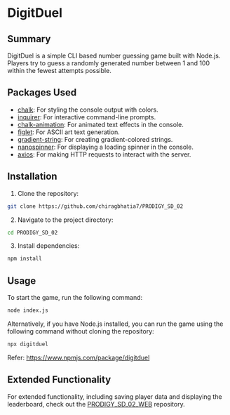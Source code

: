 # DigitDuel

## Summary

DigitDuel is a simple CLI based number guessing game built with Node.js. Players try to guess a randomly generated number between 1 and 100 within the fewest attempts possible.

## Packages Used

- [chalk](https://www.npmjs.com/package/chalk): For styling the console output with colors.
- [inquirer](https://www.npmjs.com/package/inquirer): For interactive command-line prompts.
- [chalk-animation](https://www.npmjs.com/package/chalk-animation): For animated text effects in the console.
- [figlet](https://www.npmjs.com/package/figlet): For ASCII art text generation.
- [gradient-string](https://www.npmjs.com/package/gradient-string): For creating gradient-colored strings.
- [nanospinner](https://www.npmjs.com/package/nanospinner): For displaying a loading spinner in the console.
- [axios](https://www.npmjs.com/package/axios): For making HTTP requests to interact with the server.

## Installation

1. Clone the repository:

```bash
git clone https://github.com/chiragbhatia7/PRODIGY_SD_02
```

2. Navigate to the project directory:

```bash
cd PRODIGY_SD_02
```

3. Install dependencies:

```bash
npm install
```

## Usage

To start the game, run the following command:

```bash
node index.js
```

Alternatively, if you have Node.js installed, you can run the game using the following command without cloning the repository:

```bash
npx digitduel
```

Refer: https://www.npmjs.com/package/digitduel

## Extended Functionality

For extended functionality, including saving player data and displaying the leaderboard, check out the [PRODIGY_SD_02_WEB](https://github.com/chiragbhatia7/PRODIGY_SD_02_WEB) repository.
